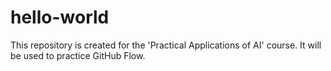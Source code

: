 # hello-world
This repository is created for the 'Practical Applications of AI' course. It will be used to practice GitHub Flow.
